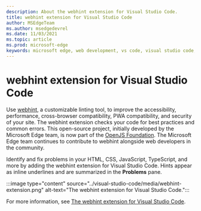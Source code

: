 ```yaml
---
description: About the webhint extension for Visual Studio Code.
title: webhint extension for Visual Studio Code
author: MSEdgeTeam
ms.author: msedgedevrel
ms.date: 11/03/2021
ms.topic: article
ms.prod: microsoft-edge
keywords: microsoft edge, web development, vs code, visual studio code, webhint
---
```

# webhint extension for Visual Studio Code

Use [webhint](https://webhint.io), a customizable linting tool, to improve the accessibility, performance, cross-browser compatibility, PWA compatibility, and security of your site.  The webhint extension checks your code for best practices and common errors. This open-source project, initially developed by the Microsoft Edge team, is now part of the [OpenJS Foundation](https://openjsf.org).  The Microsoft Edge team continues to contribute to webhint alongside web developers in the community.

Identify and fix problems in your HTML, CSS, JavaScript, TypeScript, and more by adding the webhint extension for Visual Studio Code.  Hints appear as inline underlines and are summarized in the **Problems** pane.

:::image type="content" source="../visual-studio-code/media/webhint-extension.png" alt-text="The webhint extension for Visual Studio Code.":::

For more information, see [The webhint extension for Visual Studio Code](../visual-studio-code/webhint.md).
